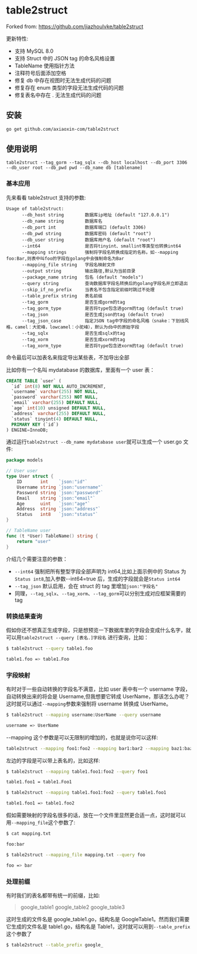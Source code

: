 # table2struct

Forked from: <https://github.com/jiazhoulvke/table2struct>

更新特性:

- 支持 MySQL 8.0
- 支持 Struct 中的 JSON tag 的命名风格设置
- TableName 使用指针方法
- 注释符号后面添加空格
- 修复 db 中存在视图时无法生成代码的问题
- 修复存在 enum 类型的字段无法生成代码的问题
- 修复表名中存在 . 无法生成代码的问题

## 安装

```bash
go get github.com/axiaoxin-com/table2struct
```

## 使用说明

```
table2struct --tag_gorm --tag_sqlx --db_host localhost --db_port 3306 --db_user root --db_pwd pwd --db_name db [tablename]
```

### 基本应用

先来看看 table2struct 支持的参数:

```
Usage of table2struct:
      --db_host string        数据库ip地址 (default "127.0.0.1")
      --db_name string        数据库名
      --db_port int           数据库端口 (default 3306)
      --db_pwd string         数据库密码 (default "root")
      --db_user string        数据库用户名 (default "root")
      --int64                 是否将tinyint、smallint等类型也转换int64
      --mapping strings       强制将字段名转换成指定的名称。如--mapping foo:Bar,则表中叫foo的字段在golang中会强制命名为Bar
      --mapping_file string   字段名映射文件
      --output string         输出路径,默认为当前目录
      --package_name string   包名 (default "models")
      --query string          查询数据库字段名转换后的golang字段名并立即退出
      --skip_if_no_prefix     当表名不包含指定前缀时跳过不处理
      --table_prefix string   表名前缀
      --tag_gorm              是否生成gorm的tag
      --tag_gorm_type         是否将type包含进gorm的tag (default true)
      --tag_json              是否生成json的tag (default true)
      --tag_json_case         指定JSON tag中字段的命名风格（snake：下划线风格，camel：大驼峰，lowcamel：小驼峰），默认为db中的原始字段
      --tag_sqlx              是否生成sqlx的tag
      --tag_xorm              是否生成xorm的tag
      --tag_xorm_type         是否将type包含进xorm的tag (default true)
```

命令最后可以加表名来指定导出某些表，不加导出全部

比如你有一个名叫 mydatabase 的数据库，里面有一个 user 表：

```sql
CREATE TABLE `user` (
  `id` int(8) NOT NULL AUTO_INCREMENT,
  `username` varchar(255) NOT NULL,
  `password` varchar(255) NOT NULL,
  `email` varchar(255) DEFAULT NULL,
  `age` int(10) unsigned DEFAULT NULL,
  `address` varchar(255) DEFAULT NULL,
  `status` tinyint(4) DEFAULT NULL,
  PRIMARY KEY (`id`)
) ENGINE=InnoDB;
```

通过运行`table2struct --db_name mydatabase user`就可以生成一个 user.go 文件:

```go
package models

// User user
type User struct {
	ID       int    `json:"id"`
	Username string `json:"username"`
	Password string `json:"password"`
	Email    string `json:"email"`
	Age      uint   `json:"age"`
	Address  string `json:"address"`
	Status   int8   `json:"status"`
}

// TableName user
func (t *User) TableName() string {
	return "user"
}
```

介绍几个需要注意的参数：

- `--int64`
  强制把所有整型字段全部声明为 int64,比如上面示例中的 Status 为`Status int8`,加入参数--int64=true 后，生成的字段就会是`Status int64`
- `--tag_json`
  默认启用，会在 struct 的 tag 里增加`json:"字段名"`
- 同理，`--tag_sqlx`、`--tag_xorm`、`--tag_gorm`可以分别生成对应框架需要的 tag

### 转换结果查询

假如你还不想真正生成字段，只是想预览一下数据库里的字段会变成什么名字，就可以用`table2struct --query [表名.]字段名` 进行查询，比如：

```bash
$ table2struct --query table1.foo

table1.foo => table1.Foo
```

### 字段映射

有时对于一些自动转换的字段名不满意，比如 user 表中有一个 username 字段，自动转换出来的将会是 Username,但我想要它转成 UserName，那该怎么办呢？这时就可以通过`--mapping`参数来强制将 username 转换成 UserName。

```bash
$ table2struct --mapping username:UserName --query username

username => UserName
```

--mapping 这个参数是可以无限制的增加的，也就是说你可以这样:

```bash
table2struct --mapping foo1:foo2 --mapping bar1:bar2 --mapping baz1:baz2
```

左边的字段是可以带上表名的，比如这样:

```bash
$ table2struct --mapping table1.foo1:foo2 --query foo1

table1.foo1 = table1.Foo1

$ table2struct --mapping table1.foo1:foo2 --query table1.foo1

table1.foo1 => table1.foo2
```

假如需要映射的字段名很多的话，放在一个文件里显然更合适一点，这时就可以用`--mapping_file`这个参数了:

```bash
$ cat mapping.txt

foo:bar

$ table2struct --mapping_file mapping.txt --query foo

foo => bar
```

### 处理前缀

有时我们的表名都带有统一的前缀，比如:

> google_table1
> google_table2
> google_table3

这时生成的文件名是 google_table1.go，结构名是 GoogleTable1。然而我们需要它生成的文件名是 table1.go，结构名是 Table1，这时就可以用到`--table_prefix`这个参数了

```bash
$ table2struct --table_prefix google_
```
